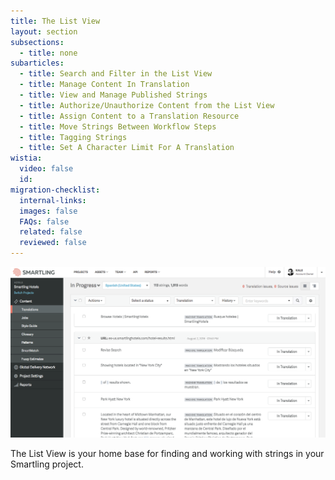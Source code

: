```yaml
---
title: The List View
layout: section
subsections:
  - title: none
subarticles:
  - title: Search and Filter in the List View
  - title: Manage Content In Translation
  - title: View and Manage Published Strings
  - title: Authorize/Unauthorize Content from the List View
  - title: Assign Content to a Translation Resource
  - title: Move Strings Between Workflow Steps
  - title: Tagging Strings
  - title: Set A Character Limit For A Translation
wistia:
  video: false
  id:
migration-checklist:
  internal-links:
  images: false
  FAQs: false
  related: false
  reviewed: false
---
```



![](/uploads/versions/smartling---translations-management--smartling-hotels----x----1338-726x---.png)

The List View is your home base for finding and working with strings in your Smartling project.